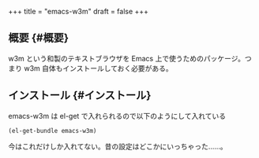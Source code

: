 +++
title = "emacs-w3m"
draft = false
+++

## 概要 {#概要}

w3m という和製のテキストブラウザを Emacs 上で使うためのパッケージ。つまり w3m 自体もインストールしておく必要がある。


## インストール {#インストール}

emacs-w3m は el-get で入れられるので以下のようにして入れている

```emacs-lisp
(el-get-bundle emacs-w3m)
```

今はこれだけしか入れてない。昔の設定はどこかにいっちゃった……。
